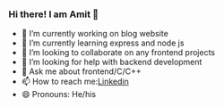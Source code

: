 ### Hi there! I am Amit 👋

- 🔭 I’m currently working on blog website
- 🌱 I’m currently learning express and node js
- 👯 I’m looking to collaborate on any frontend projects
- 🤔 I’m looking for help with backend development
- 💬 Ask me about frontend/C/C++
- 📫 How to reach me:[Linkedin](https://www.linkedin.com/in/amit-a-322400107/)
- 😄 Pronouns: He/his
